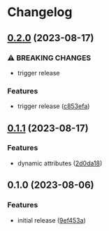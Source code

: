 # Changelog

## [0.2.0](https://github.com/YoloDev/rstml-component/compare/rstml-component-macro-v0.1.1...rstml-component-macro-v0.2.0) (2023-08-17)


### ⚠ BREAKING CHANGES

* trigger release

### Features

* trigger release ([c853efa](https://github.com/YoloDev/rstml-component/commit/c853efa95717807f4a074681db771099d9d6f215))

## [0.1.1](https://github.com/YoloDev/rstml-component/compare/rstml-component-macro-v0.1.0...rstml-component-macro-v0.1.1) (2023-08-17)


### Features

* dynamic attributes ([2d0da18](https://github.com/YoloDev/rstml-component/commit/2d0da18727dc7adf43a8bc21f012853deec242e8))

## 0.1.0 (2023-08-06)


### Features

* initial release ([9ef453a](https://github.com/YoloDev/rstml-component/commit/9ef453a6ec51e1093828cfccd6de43d21da7e9e0))
